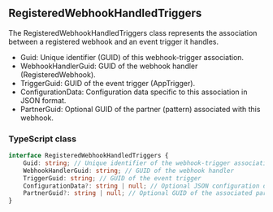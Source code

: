 ﻿## RegisteredWebhookHandledTriggers

The RegisteredWebhookHandledTriggers class represents the association between a registered webhook and an event trigger it handles.

- Guid: Unique identifier (GUID) of this webhook-trigger association.
- WebhookHandlerGuid: GUID of the webhook handler (RegisteredWebhook).
- TriggerGuid: GUID of the event trigger (AppTrigger).
- ConfigurationData: Configuration data specific to this association in JSON format.
- PartnerGuid: Optional GUID of the partner (pattern) associated with this webhook.

### TypeScript class
```typescript
interface RegisteredWebhookHandledTriggers {
    Guid: string; // Unique identifier of the webhook-trigger association
    WebhookHandlerGuid: string; // GUID of the webhook handler
    TriggerGuid: string; // GUID of the event trigger
    ConfigurationData?: string | null; // Optional JSON configuration data
    PartnerGuid?: string | null; // Optional GUID of the associated partner
}
```